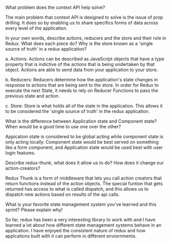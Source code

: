 What problem does the context API help solve?

The main problem that context API is designed to solve is the issue of prop drilling. It does so by enabling us to share specifics forms of data across every level of the application.

In your own words, describe actions, reducers and the store and their role in Redux. What does each piece do? Why is the store known as a 'single source of truth' in a redux application?

a. Actions: Actions can be described as JavaScript objects that have a type property that is indictive of the actions that is being undertaken by that object. Actions are able to send data from your application to your store.

b. Reducers: Reducers determine how the application's state changes in response to actions that are being sent to the store. In order for Redux to execute the next State, it needs to rely on Reducer Functions to pass the previous state and action.

c. Store: Store is what holds all of the state in the application. This allows it to be considered the 'single source of truth' in the redux application.

What is the difference between Application state and Component state? When would be a good time to use one over the other?

Appication state is considered to be global acting while component state is only acting locally. Component state would be best served on something like a form component, and Application state would be used best with user login features.

Describe redux-thunk, what does it allow us to do? How does it change our action-creators?

Redux Thunk is a form of middleware that lets you call action creators that return functions instead of the action objects. The special funtion that gets returned has access to what is called dispatch, and this allows us to dispatch new actions based on results of the api calls.

What is your favorite state management system you've learned and this sprint? Please explain why!

So far, redux has been a very interesting library to work with and I have learned a lot about how different state management systems behave in an application. I have enjoyed the consistent nature of redux and how applcations built with it can perform in different enviornments.
